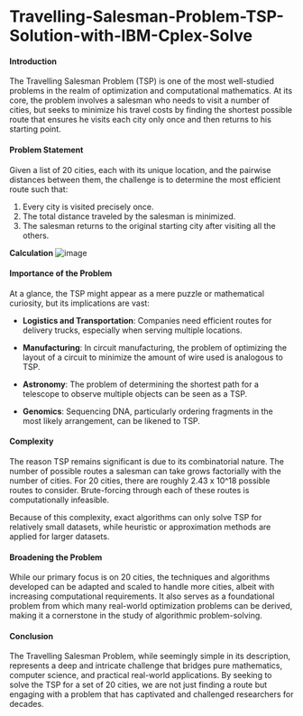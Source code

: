 # Travelling-Salesman-Problem-TSP-Solution-with-IBM-Cplex-Solve

#### Introduction

The Travelling Salesman Problem (TSP) is one of the most well-studied problems in the realm of optimization and computational mathematics. At its core, the problem involves a salesman who needs to visit a number of cities, but seeks to minimize his travel costs by finding the shortest possible route that ensures he visits each city only once and then returns to his starting point.

#### Problem Statement

Given a list of 20 cities, each with its unique location, and the pairwise distances between them, the challenge is to determine the most efficient route such that:

1. Every city is visited precisely once.
2. The total distance traveled by the salesman is minimized.
3. The salesman returns to the original starting city after visiting all the others.

**Calculation**
![image](https://github.com/adityasarkar123/Travelling-Salesman-Problem-TSP-Solution-with-IBM-Cplex-Solve/assets/112374443/c32c5734-8916-46dd-9994-8ab8943886a1)

#### Importance of the Problem

At a glance, the TSP might appear as a mere puzzle or mathematical curiosity, but its implications are vast:

- **Logistics and Transportation**: Companies need efficient routes for delivery trucks, especially when serving multiple locations.
  
- **Manufacturing**: In circuit manufacturing, the problem of optimizing the layout of a circuit to minimize the amount of wire used is analogous to TSP.
  
- **Astronomy**: The problem of determining the shortest path for a telescope to observe multiple objects can be seen as a TSP.

- **Genomics**: Sequencing DNA, particularly ordering fragments in the most likely arrangement, can be likened to TSP.

#### Complexity

The reason TSP remains significant is due to its combinatorial nature. The number of possible routes a salesman can take grows factorially with the number of cities. For 20 cities, there are roughly 2.43 x 10^18 possible routes to consider. Brute-forcing through each of these routes is computationally infeasible.

Because of this complexity, exact algorithms can only solve TSP for relatively small datasets, while heuristic or approximation methods are applied for larger datasets.

#### Broadening the Problem

While our primary focus is on 20 cities, the techniques and algorithms developed can be adapted and scaled to handle more cities, albeit with increasing computational requirements. It also serves as a foundational problem from which many real-world optimization problems can be derived, making it a cornerstone in the study of algorithmic problem-solving.

#### Conclusion

The Travelling Salesman Problem, while seemingly simple in its description, represents a deep and intricate challenge that bridges pure mathematics, computer science, and practical real-world applications. By seeking to solve the TSP for a set of 20 cities, we are not just finding a route but engaging with a problem that has captivated and challenged researchers for decades.
